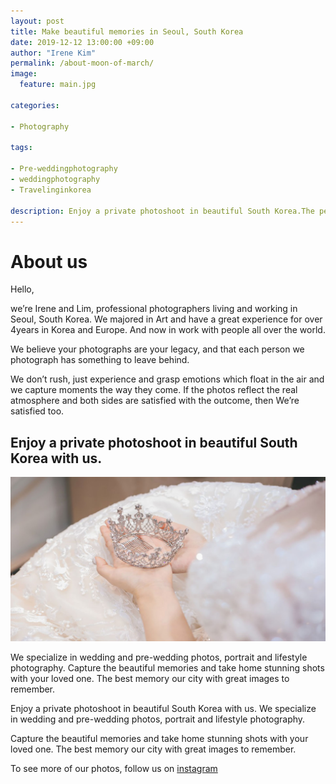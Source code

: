 ```yaml
---
layout: post
title: Make beautiful memories in Seoul, South Korea
date: 2019-12-12 13:00:00 +09:00
author: "Irene Kim"
permalink: /about-moon-of-march/
image:
  feature: main.jpg

categories:

- Photography

tags:

- Pre-weddingphotography
- weddingphotography
- Travelinginkorea

description: Enjoy a private photoshoot in beautiful South Korea.The perfect treat for couples, families and friends.Capture the beautiful memories and take home stunning shots with your loved one.
---
```


# About us

Hello, 

we’re Irene and Lim, professional photographers living and working in Seoul, South Korea. We majored in Art and have a great experience for over 4years in Korea and Europe. And now in work with people all over the world. 

We believe your photographs are your legacy, and that each person we photograph has something to leave behind.

We don’t rush, just experience and grasp emotions which float in the air and we capture moments the way they come. If the photos reflect the real atmosphere and both sides are satisfied with the outcome, then We’re satisfied too.



## Enjoy a private photoshoot in beautiful South Korea with us.

![first](/img/post/01/first.jpg)





We specialize in wedding and pre-wedding photos, portrait and lifestyle photography. Capture the beautiful memories and take home stunning shots with your loved one. The best memory our city with great images to remember. 

Enjoy a private photoshoot in beautiful South Korea with us. We specialize in wedding and pre-wedding photos, portrait and lifestyle photography. 

Capture the beautiful memories and take home stunning shots with your loved one. The best memory our city with great images to remember. 



To see more of our photos, follow us on [instagram](https://www.instagram.com/the_moon_of_march/)





















